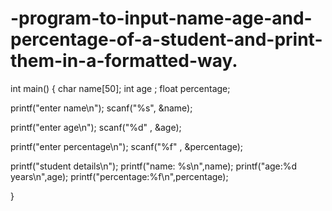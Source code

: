 # -program-to-input-name-age-and-percentage-of-a-student-and-print-them-in-a-formatted-way.

 int main()
{
 char name[50];
 int age ;
 float percentage;
 
 printf("enter name\n");
 scanf("%s", &name);
 
 printf("enter age\n");
 scanf("%d" , &age);
 
 printf("enter percentage\n");
 scanf("%f" , &percentage);
 
 printf("student details\n");
 printf("name: %s\n",name);
 printf("age:%d years\n",age);
 printf("percentage:%f\n",percentage);
  
}

